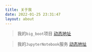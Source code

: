 ```yaml
---
title: 关于我
date: 2022-01-25 23:31:47
layout: about
---
```


> 我的`big_boot`项目 [动态地址](http://113.109.216.232:18999/)

> 我的`JupyterNotebook`服务 [动态地址](http://113.109.216.232:19000/)
